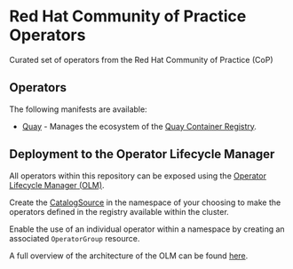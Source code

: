 Red Hat Community of Practice Operators
====================================

Curated set of operators from the Red Hat Community of Practice (CoP)

## Operators

The following manifests are available:

* [Quay](https://github.com/redhat-cop/quay-operator) - Manages the ecosystem of the [Quay Container Registry](https://www.openshift.com/products/quay).

## Deployment to the Operator Lifecycle Manager

All operators within this repository can be exposed using the [Operator Lifecycle Manager (OLM)](https://github.com/operator-framework/operator-lifecycle-manager).

Create the [CatalogSource](redhat-cop-operators.catalogsource.yaml) in the namespace of your choosing to make the operators defined in the registry available within the cluster.

Enable the use of an individual operator within a namespace by creating an associated `OperatorGroup` resource.

A full overview of the architecture of the OLM can be found [here](https://github.com/operator-framework/operator-lifecycle-manager/blob/master/Documentation/design/architecture.md).